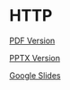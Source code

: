 # HTTP 

[PDF Version](HTTP.pdf)

[PPTX Version](HTTP.pptx)

[Google Slides](https://docs.google.com/presentation/d/1k_nOk4uGg8b4CaQvz69Cms050RXtFdljfm3T5VFT9GA/edit?usp=sharing)
